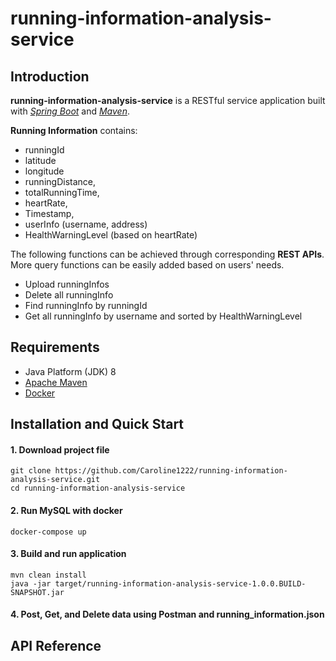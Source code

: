 # running-information-analysis-service

## Introduction
**running-information-analysis-service** is a RESTful service application built with *[Spring Boot](https://projects.spring.io/spring-boot/)* and *[Maven](https://maven.apache.org/)*.

**Running Information** contains:
- runningId
- latitude
- longitude
- runningDistance,
- totalRunningTime,
- heartRate,
- Timestamp,
- userInfo (username, address)
- HealthWarningLevel (based on heartRate)

The following functions can be achieved through corresponding **REST APIs**. More query functions can be easily added based on users' needs.
- Upload runningInfos
- Delete all runningInfo
- Find runningInfo by runningId
- Get all runningInfo by username and sorted by HealthWarningLevel

## Requirements
* Java Platform (JDK) 8
* [Apache Maven](https://maven.apache.org/)
* [Docker](https://www.docker.com/)

## Installation and Quick Start
#### 1. Download project file
```
git clone https://github.com/Caroline1222/running-information-analysis-service.git 
cd running-information-analysis-service
```
#### 2. Run MySQL with docker
```
docker-compose up
```
#### 3. Build and run application
```
mvn clean install
java -jar target/running-information-analysis-service-1.0.0.BUILD-SNAPSHOT.jar
```
#### 4. Post, Get, and Delete data using Postman and running_information.json


## API Reference


